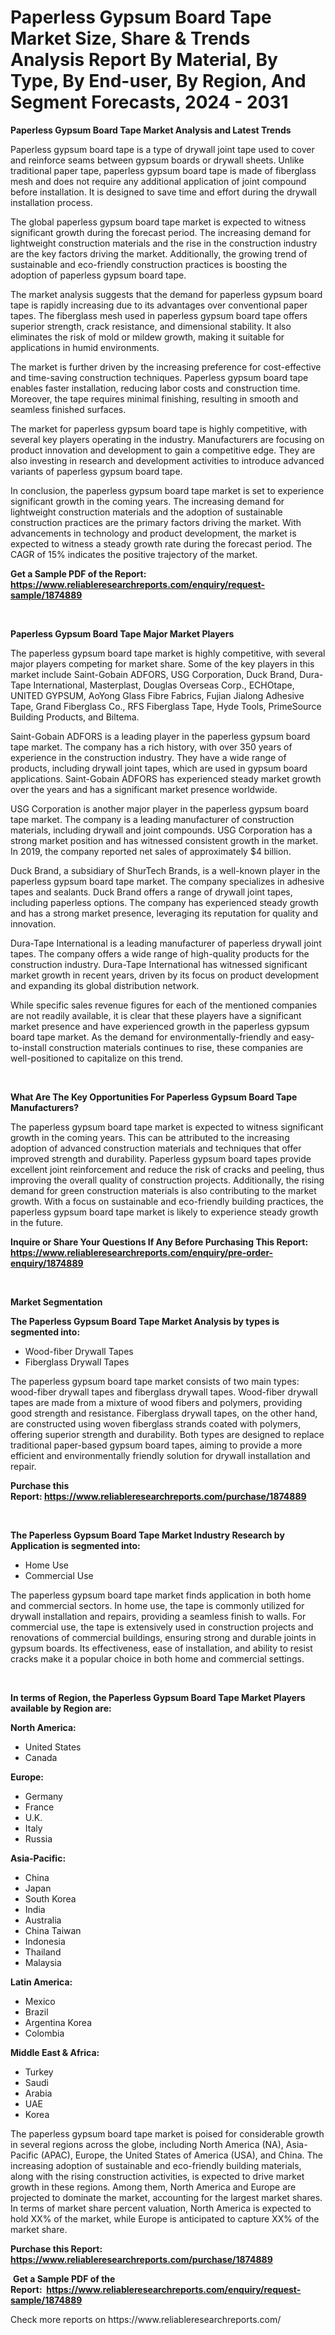<p><h1>Paperless Gypsum Board Tape Market Size, Share & Trends Analysis Report By Material, By Type, By End-user, By Region, And Segment Forecasts, 2024 - 2031</h1></p><p><strong>Paperless Gypsum Board Tape Market Analysis and Latest Trends</strong></p>
<p><p>Paperless gypsum board tape is a type of drywall joint tape used to cover and reinforce seams between gypsum boards or drywall sheets. Unlike traditional paper tape, paperless gypsum board tape is made of fiberglass mesh and does not require any additional application of joint compound before installation. It is designed to save time and effort during the drywall installation process.</p><p>The global paperless gypsum board tape market is expected to witness significant growth during the forecast period. The increasing demand for lightweight construction materials and the rise in the construction industry are the key factors driving the market. Additionally, the growing trend of sustainable and eco-friendly construction practices is boosting the adoption of paperless gypsum board tape.</p><p>The market analysis suggests that the demand for paperless gypsum board tape is rapidly increasing due to its advantages over conventional paper tapes. The fiberglass mesh used in paperless gypsum board tape offers superior strength, crack resistance, and dimensional stability. It also eliminates the risk of mold or mildew growth, making it suitable for applications in humid environments.</p><p>The market is further driven by the increasing preference for cost-effective and time-saving construction techniques. Paperless gypsum board tape enables faster installation, reducing labor costs and construction time. Moreover, the tape requires minimal finishing, resulting in smooth and seamless finished surfaces.</p><p>The market for paperless gypsum board tape is highly competitive, with several key players operating in the industry. Manufacturers are focusing on product innovation and development to gain a competitive edge. They are also investing in research and development activities to introduce advanced variants of paperless gypsum board tape.</p><p>In conclusion, the paperless gypsum board tape market is set to experience significant growth in the coming years. The increasing demand for lightweight construction materials and the adoption of sustainable construction practices are the primary factors driving the market. With advancements in technology and product development, the market is expected to witness a steady growth rate during the forecast period. The CAGR of 15% indicates the positive trajectory of the market.</p></p>
<p><strong>Get a Sample PDF of the Report:&nbsp; <a href="https://www.reliableresearchreports.com/enquiry/request-sample/1874889">https://www.reliableresearchreports.com/enquiry/request-sample/1874889</a></strong></p>
<p>&nbsp;</p>
<p><strong>Paperless Gypsum Board Tape Major Market Players</strong></p>
<p><p>The paperless gypsum board tape market is highly competitive, with several major players competing for market share. Some of the key players in this market include Saint-Gobain ADFORS, USG Corporation, Duck Brand, Dura-Tape International, Masterplast, Douglas Overseas Corp., ECHOtape, UNITED GYPSUM, AoYong Glass Fibre Fabrics, Fujian Jialong Adhesive Tape, Grand Fiberglass Co., RFS Fiberglass Tape, Hyde Tools, PrimeSource Building Products, and Biltema.</p><p>Saint-Gobain ADFORS is a leading player in the paperless gypsum board tape market. The company has a rich history, with over 350 years of experience in the construction industry. They have a wide range of products, including drywall joint tapes, which are used in gypsum board applications. Saint-Gobain ADFORS has experienced steady market growth over the years and has a significant market presence worldwide.</p><p>USG Corporation is another major player in the paperless gypsum board tape market. The company is a leading manufacturer of construction materials, including drywall and joint compounds. USG Corporation has a strong market position and has witnessed consistent growth in the market. In 2019, the company reported net sales of approximately $4 billion.</p><p>Duck Brand, a subsidiary of ShurTech Brands, is a well-known player in the paperless gypsum board tape market. The company specializes in adhesive tapes and sealants. Duck Brand offers a range of drywall joint tapes, including paperless options. The company has experienced steady growth and has a strong market presence, leveraging its reputation for quality and innovation.</p><p>Dura-Tape International is a leading manufacturer of paperless drywall joint tapes. The company offers a wide range of high-quality products for the construction industry. Dura-Tape International has witnessed significant market growth in recent years, driven by its focus on product development and expanding its global distribution network.</p><p>While specific sales revenue figures for each of the mentioned companies are not readily available, it is clear that these players have a significant market presence and have experienced growth in the paperless gypsum board tape market. As the demand for environmentally-friendly and easy-to-install construction materials continues to rise, these companies are well-positioned to capitalize on this trend.</p></p>
<p>&nbsp;</p>
<p><strong>What Are The Key Opportunities For Paperless Gypsum Board Tape Manufacturers?</strong></p>
<p><p>The paperless gypsum board tape market is expected to witness significant growth in the coming years. This can be attributed to the increasing adoption of advanced construction materials and techniques that offer improved strength and durability. Paperless gypsum board tapes provide excellent joint reinforcement and reduce the risk of cracks and peeling, thus improving the overall quality of construction projects. Additionally, the rising demand for green construction materials is also contributing to the market growth. With a focus on sustainable and eco-friendly building practices, the paperless gypsum board tape market is likely to experience steady growth in the future.</p></p>
<p><strong>Inquire or Share Your Questions If Any Before Purchasing This Report: <a href="https://www.reliableresearchreports.com/enquiry/pre-order-enquiry/1874889">https://www.reliableresearchreports.com/enquiry/pre-order-enquiry/1874889</a></strong></p>
<p>&nbsp;</p>
<p><strong>Market Segmentation</strong></p>
<p><strong>The Paperless Gypsum Board Tape Market Analysis by types is segmented into:</strong></p>
<p><ul><li>Wood-fiber Drywall Tapes</li><li>Fiberglass Drywall Tapes</li></ul></p>
<p><p>The paperless gypsum board tape market consists of two main types: wood-fiber drywall tapes and fiberglass drywall tapes. Wood-fiber drywall tapes are made from a mixture of wood fibers and polymers, providing good strength and resistance. Fiberglass drywall tapes, on the other hand, are constructed using woven fiberglass strands coated with polymers, offering superior strength and durability. Both types are designed to replace traditional paper-based gypsum board tapes, aiming to provide a more efficient and environmentally friendly solution for drywall installation and repair.</p></p>
<p><strong>Purchase this Report:&nbsp;<a href="https://www.reliableresearchreports.com/purchase/1874889">https://www.reliableresearchreports.com/purchase/1874889</a></strong></p>
<p>&nbsp;</p>
<p><strong>The Paperless Gypsum Board Tape Market Industry Research by Application is segmented into:</strong></p>
<p><ul><li>Home Use</li><li>Commercial Use</li></ul></p>
<p><p>The paperless gypsum board tape market finds application in both home and commercial sectors. In home use, the tape is commonly utilized for drywall installation and repairs, providing a seamless finish to walls. For commercial use, the tape is extensively used in construction projects and renovations of commercial buildings, ensuring strong and durable joints in gypsum boards. Its effectiveness, ease of installation, and ability to resist cracks make it a popular choice in both home and commercial settings.</p></p>
<p>&nbsp;</p>
<p><strong>In terms of Region, the Paperless Gypsum Board Tape Market Players available by Region are:</strong></p>
<p>
    <p> <strong> North America: </strong>
        <ul>
            <li>United States</li>
            <li>Canada</li>
        </ul>
        </p> 
    <p> <strong> Europe: </strong>
        <ul>
            <li>Germany</li>
            <li>France</li>
            <li>U.K.</li>
            <li>Italy</li>
            <li>Russia</li>
        </ul>
        </p> 
    <p> <strong> Asia-Pacific: </strong>
        <ul>
            <li>China</li>
            <li>Japan</li>
            <li>South Korea</li>
            <li>India</li>
            <li>Australia</li>
            <li>China Taiwan</li>
            <li>Indonesia</li>
            <li>Thailand</li>
            <li>Malaysia</li>
        </ul>
        </p> 
    <p> <strong> Latin America: </strong>
        <ul>
            <li>Mexico</li>
            <li>Brazil</li>
            <li>Argentina Korea</li>
            <li>Colombia</li>
        </ul>
        </p> 
    <p> <strong> Middle East & Africa: </strong>
        <ul>
            <li>Turkey</li>
            <li>Saudi</li>
            <li>Arabia</li>
            <li>UAE</li>
            <li>Korea</li>
        </ul>
    </p>
    </p>
<p><p>The paperless gypsum board tape market is poised for considerable growth in several regions across the globe, including North America (NA), Asia-Pacific (APAC), Europe, the United States of America (USA), and China. The increasing adoption of sustainable and eco-friendly building materials, along with the rising construction activities, is expected to drive market growth in these regions. Among them, North America and Europe are projected to dominate the market, accounting for the largest market shares. In terms of market share percent valuation, North America is expected to hold XX% of the market, while Europe is anticipated to capture XX% of the market share.</p></p>
<p><strong>Purchase this Report: <a href="https://www.reliableresearchreports.com/purchase/1874889">https://www.reliableresearchreports.com/purchase/1874889</a></strong></p>
<p>&nbsp;<strong>Get a Sample PDF of the Report:&nbsp;&nbsp;<a href="https://www.reliableresearchreports.com/enquiry/request-sample/1874889">https://www.reliableresearchreports.com/enquiry/request-sample/1874889</a></strong></p>
<p><strong></strong></p>
<p>Check more reports on https://www.reliableresearchreports.com/</p>